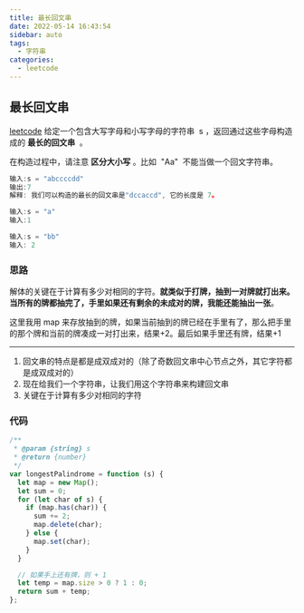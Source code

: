 ```yaml
---
title: 最长回文串
date: 2022-05-14 16:43:54
sidebar: auto
tags:
  - 字符串
categories:
  - leetcode
---
```


## 最长回文串

[leetcode](https://leetcode.cn/problems/longest-palindrome) 给定一个包含大写字母和小写字母的字符串  s ，返回通过这些字母构造成的 **最长的回文串**  。

在构造过程中，请注意 **区分大小写** 。比如  "Aa"  不能当做一个回文字符串。

```js
输入:s = "abccccdd"
输出:7
解释: 我们可以构造的最长的回文串是"dccaccd", 它的长度是 7。

输入:s = "a"
输入:1

输入:s = "bb"
输入: 2
```

### 思路

解体的关键在于计算有多少对相同的字符。**就类似于打牌，抽到一对牌就打出来。当所有的牌都抽完了，手里如果还有剩余的未成对的牌，我能还能抽出一张**。

这里我用 map 来存放抽到的牌，如果当前抽到的牌已经在手里有了，那么把手里的那个牌和当前的牌凑成一对打出来，结果+2。最后如果手里还有牌，结果+1

---

1. 回文串的特点是都是成双成对的（除了奇数回文串中心节点之外，其它字符都是成双成对的）
2. 现在给我们一个字符串，让我们用这个字符串来构建回文串
3. 关键在于计算有多少对相同的字符

### 代码

```js
/**
 * @param {string} s
 * @return {number}
 */
var longestPalindrome = function (s) {
  let map = new Map();
  let sum = 0;
  for (let char of s) {
    if (map.has(char)) {
      sum += 2;
      map.delete(char);
    } else {
      map.set(char);
    }
  }

  // 如果手上还有牌，则 + 1
  let temp = map.size > 0 ? 1 : 0;
  return sum + temp;
};
```
